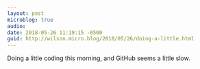 ```yaml
---
layout: post
microblog: true
audio: 
date: 2018-05-26 11:19:15 -0500
guid: http://wilson.micro.blog/2018/05/26/doing-a-little.html
---
```

Doing a little coding this morning, and GitHub seems a little slow.
